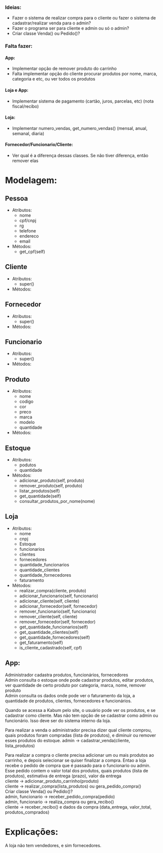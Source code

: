 ### Ideias:
- Fazer o sistema de realizar compra para o cliente ou fazer o sistema de cadastrar/realizar venda para o admin?
- Fazer o programa ser para cliente e admin ou só o admin?
- Criar classe Venda() ou Pedido()?

### Falta fazer:
####  App:
- Implementar opção de remover produto do carrinho
- Falta implementar opção do cliente procurar produtos por nome, marca, categoria e etc, ou ver todos os produtos
#### Loja e App:
- Implementar sistema de pagamento (cartão, juros, parcelas, etc) (nota fiscal/recibo)
#### Loja:
- Implementar numero_vendas, get_numero_vendas() (mensal, anual, semanal, diaria)
#### Fornecedor/Funcionario/Cliente:
- Ver qual é a diferença dessas classes. Se não tiver diferença, então remover elas

# Modelagem: 
## Pessoa
- Atributos:
    - nome
    - cpf/cnpj
    - rg
    - telefone 
    - endereco
    - email
- Métodos:
    - get_cpf(self)
## Cliente
- Atributos:
    - super()
- Métodos:
## Fornecedor
- Atributos:
    - super()
- Métodos:
## Funcionario
- Atributos:
    - super()
- Métodos:
## Produto
- Atributos:
    - nome
    - codigo
    - cor
    - preco 
    - marca 
    - modelo
    - quantidade
- Métodos:
## Estoque
- Atributos:
    - podutos
    - quantidade
- Métodos:
    - adicionar_produto(self, produto)
    - remover_produto(self, produto)
    - listar_produtos(self)
    - get_quantidade(self)
    - consultar_produtos_por_nome(nome)
## Loja
- Atributos:
    - nome
    - cnpj
    - Estoque 
    - funcionarios
    - clientes
    - fornecedores
    - quantidade_funcionarios
    - quantidade_clientes
    - quantidade_fornecedores
    - faturamento
- Métodos:
    - realizar_compra(cliente, produto)
    - adicionar_funcionario(self, funcionario)
    - adicionar_cliente(self, cliente)
    - adicionar_fornecedor(self, fornecedor)
    - remover_funcionario(self, funcionario)
    - remover_cliente(self, cliente)
    - remover_fornecedor(self, fornecedor)
    - get_quantidade_funcionarios(self)
    - get_quantidade_clientes(self)
    - get_quantidade_fornecedores(self)
    - get_faturamento(self)
    - is_cliente_cadastrado(self, cpf)
## App:
Administrador cadastra produtos, funcionários, fornecedores<br/>
Admin consulta o estoque onde pode cadastrar produtos, editar produtos, ver quantidade de certo produto por categoria, marca, nome, remover produto<br/>
Admin consulta os dados onde pode ver o faturamento da loja, a quantidade de produtos, clientes, fornecedores e funcionários.

Quando se acessa a Kabum pelo site, o usuário pode ver os produtos, e se cadastrar como cliente. Mas não tem opção de se cadastrar como admin ou funcionário. Isso deve ser do sistema interno da loja. 

Para realizar a venda o administrador precisa dizer qual cliente comprou, quais produtos foram compradas (lista de produtos), e diminuir ou remover esses produtos do estoque. 
admin -> cadastrar_venda(cliente, lista_produtos)

Para realizar a compra o cliente precisa adicionar um ou mais produtos ao carrinho, e depois selecionar se quiser finalizar a compra. Entao a loja recebe o pedido de compra que é passado para o funcionario ou admin. Esse pedido contem o valor total dos produtos, quais produtos (lista de produtos), estimativa de entrega (prazo), valor da entrega<br/>
cliente -> adicionar_produto_carrinho(produto)<br/>
cliente -> realizar_compra(lista_produtos) ou gera_pedido_compra()<br/>
Criar classe Venda() ou Pedido()?<br/>
admin, funcionario -> receber_pedido_compra(pedido)<br/>
admin, funcionario -> realiza_compra ou gera_recibo()<br/>
cliente -> receber_recibo() e dados da compra (data_entrega, valor_total, produtos_comprados)

# Explicações:
A loja não tem vendedores, e sim fornecedores.